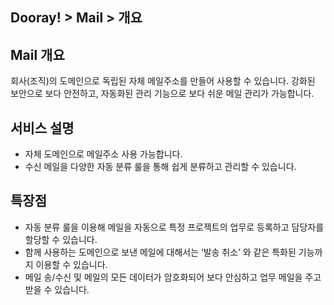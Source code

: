 ## Dooray! > Mail > 개요
## Mail 개요
회사(조직)의 도메인으로 독립된 자체 메일주소를 만들어 사용할 수 있습니다.
강화된 보안으로 보다 안전하고, 자동화된 관리 기능으로 보다 쉬운 메일 관리가 가능합니다.

## 서비스 설명
- 자체 도메인으로 메일주소 사용 가능합니다.
-	수신 메일을 다양한 자동 분류 룰을 통해 쉽게 분류하고 관리할 수 있습니다.


## 특장점
-	자동 분류 룰을 이용해 메일을 자동으로 특정 프로젝트의 업무로 등록하고 담당자를 할당할 수 있습니다.
-	함께 사용하는 도메인으로 보낸 메일에 대해서는 ‘발송 취소’ 와 같은 특화된 기능까지 이용할 수 있습니다.
-	메일 송/수신 및 메일의 모든 데이터가 암호화되어 보다 안심하고 업무 메일을 주고 받을 수 있습니다.
